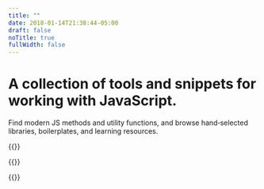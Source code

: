 ```yaml
---
title: ""
date: 2018-01-14T21:38:44-05:00
draft: false
noTitle: true
fullWidth: false
---
```


<h1 class="margin-bottom-small text-xlarge text-normal">A collection of tools and snippets for working with JavaScript.</h1>
<p class="text-large">Find modern JS methods and utility functions, and browse hand&#8209;selected libraries, boilerplates, and learning resources.</p>

{{<cta for="funnel">}}

{{<mailchimp intro="true">}}

{{<cta for="bio-short">}}